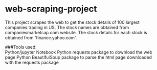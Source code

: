 # web-scraping-project  
This project scrapes the web to get the stock details of 100 largest companies trading in US. The stock names are obtained from companiesmarketcap.com website. The stock details for each stock is obtained from 'finance.yahoo.com'.  

###Tools used:  
  Python/jupyter Notebook
  Python requests package to download the web page
  Python BeautifulSoup package to parse the html page downloaded with the requests package
